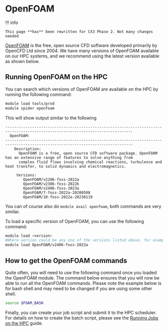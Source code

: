 # OpenFOAM

!!! info

    This page **has** been rewritten for CX3 Phase 2. Not many changes needed

[OpenFOAM](https://www.openfoam.com/) is the free, open source CFD software developed primarily by OpenCFD Ltd since 2004. We have many versions of OpenFOAM available on our HPC systems, and we recommend using the latest version available as shown below.

## Running OpenFOAM on the HPC

You can search which versions of OpenFOAM are available on the HPC by running the following command:

```bash
module load tools/prod
module spider openfoam
```

This will show output similar to the following
```text
-------------------------------------------------------------------------------------------------------------------------------    
  OpenFOAM:
-------------------------------------------------------------------------------------------------------------------------------    
    Description:
      OpenFOAM is a free, open source CFD software package. OpenFOAM has an extensive range of features to solve anything from     
      complex fluid flows involving chemical reactions, turbulence and heat transfer, to solid dynamics and electromagnetics.      

     Versions:
        OpenFOAM/v2206-foss-2022a
        OpenFOAM/v2306-foss-2022b
        OpenFOAM/v2406-foss-2023a
        OpenFOAM/7-foss-2022a-20200508
        OpenFOAM/10-foss-2022a-20230119
```
You can of course also do `module avail openfoam`, both commands are very similar.

To load a specific version of OpenFOAM, you can use the following command:

```bash
module load <version>
#Where version could be any one of the versions listed above, for example
module load OpenFOAM/v2406-foss-2023a
```

## How to get the OpenFOAM commands

Quite often, you will need to use the following command once you loaded the OpenFOAM module. The command below ensures that you will now be able to run all the OpenFOAM commands. Please note the example below is for bash shell and may need to be changed if you are using some other shell.

```bash
source $FOAM_BASH
```

Finally, you can create your job script and submit it to the HPC scheduler. For details on how to create the batch script, please see the [Running Jobs on the HPC](../../getting-started/running-your-first-job.md) guide.
